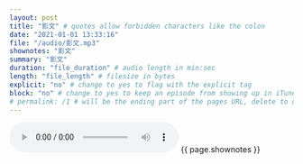 ```yaml
---
layout: post
title: "影文" # quotes allow forbidden characters like the colon
date: "2021-01-01 13:33:16"
file: "/audio/影文.mp3"
shownotes: "影文"
summary: "影文"
duration: "file_duration" # audio length in min:sec
length: "file_length" # filesize in bytes
explicit: "no" # change to yes to flag with the explicit tag
block: "no" # change to yes to keep an episode from showing up in iTunes
# permalink: /1 # will be the ending part of the pages URL, delete to default to the title
---
```


<audio controls>
<source src="{{site.url}}{{site.baseurl}}{{ page.file }}" type="audio/x-mp3">
Your browser does not support the audio element.
</audio>
{{ page.shownotes }}
